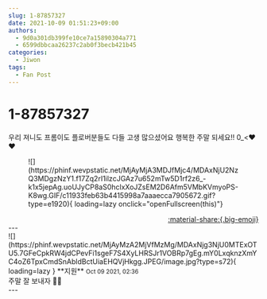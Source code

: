 ```yaml
---
slug: 1-87857327
date: 2021-10-09 01:51:23+09:00
authors:
  - 9d0a301db399fe10ce7a15890304a771
  - 6599dbbcaa26237c2ab0f3becb421b45
categories:
  - Jiwon
tags:
  - Fan Post
---
```


# 1-87857327

<div class="post-container" markdown="1">
<div class="content-container md-sidebar__scrollwrap" markdown="1">

우리 져니도 프롬이도 플로버분들도 다들 고생 많으셨어요 행복한 주말 되세요!! 0_&lt;❤❤
<figure markdown="1">
![](https://phinf.wevpstatic.net/MjAyMjA3MDJfMjc4/MDAxNjU2NzQ3MDgzNzY1.f17Zq2rI1ilzcJGAz7u652mTw5D1rf2z6_-k1x5jepAg.uoUJyCP8aS0hclxXoJZsEM2D6Afm5VMbKVmyoPS-K8wg.GIF/c11933feb63b4415998a7aaaecca7905672.gif?type=e1920){ loading=lazy onclick="openFullscreen(this)"}
</figure>


</div>
</div>

<div style="text-align: right;" markdown="1">
<a href="https://weverse.io/fromis9/fanpost/1-87857327" style="text-align: right;">:material-share:{.big-emoji}</a>
</div>
---

<div class="comments-container md-sidebar__scrollwrap" markdown="1">
<div class="comment" markdown="1">
<div class='id-container' markdown="1">
![](https://phinf.wevpstatic.net/MjAyMzA2MjVfMzMg/MDAxNjg3NjU0MTExOTU5.7GFeCpkRW4jdCPevFi1sgeF7S4XyLHRSJr1VOBRp7gEg.mY0LxqknzXmYC4oZ6TpxCmdSnAbldBctUiaEHQVjHkgg.JPEG/image.jpg?type=s72){ loading=lazy }
**<span class="artist">지원</span>** <small>Oct 09 2021, 02:36</small><br>
</div>
<div class='comment-body' markdown="1">
주말 잘 보내자 💚💚
</div>
</div>
</div>
---
